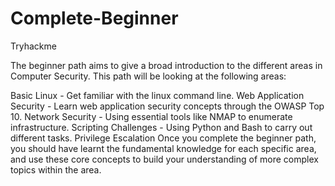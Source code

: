 # Complete-Beginner
Tryhackme

The beginner path aims to give a broad introduction to the different areas in Computer Security. This path will be looking at the following areas:

Basic Linux - Get familiar with the linux command line.
Web Application Security - Learn web application security concepts through the OWASP Top 10.
Network Security - Using essential tools like NMAP to enumerate infrastructure.
Scripting Challenges - Using Python and Bash to carry out different tasks.
Privilege Escalation
Once you complete the beginner path, you should have learnt the fundamental knowledge for each specific area, and use these core concepts to build your understanding of more complex topics within the area.
